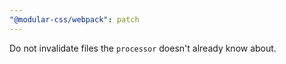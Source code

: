 ```yaml
---
"@modular-css/webpack": patch
---
```


Do not invalidate files the `processor` doesn't already know about.
